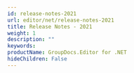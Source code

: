 ```yaml
---
id: release-notes-2021
url: editor/net/release-notes-2021
title: Release Notes - 2021
weight: 1
description: ""
keywords: 
productName: GroupDocs.Editor for .NET
hideChildren: False
---
```

